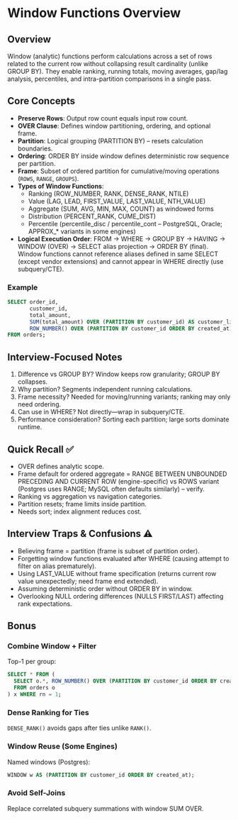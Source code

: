# Window Functions Overview

## Overview
Window (analytic) functions perform calculations across a set of rows related to the current row without collapsing result cardinality (unlike GROUP BY). They enable ranking, running totals, moving averages, gap/lag analysis, percentiles, and intra-partition comparisons in a single pass.

## Core Concepts
- **Preserve Rows**: Output row count equals input row count.
- **OVER Clause**: Defines window partitioning, ordering, and optional frame.
- **Partition**: Logical grouping (PARTITION BY) – resets calculation boundaries.
- **Ordering**: ORDER BY inside window defines deterministic row sequence per partition.
- **Frame**: Subset of ordered partition for cumulative/moving operations (`ROWS`, `RANGE`, `GROUPS`).
- **Types of Window Functions**:
  - Ranking (ROW_NUMBER, RANK, DENSE_RANK, NTILE)
  - Value (LAG, LEAD, FIRST_VALUE, LAST_VALUE, NTH_VALUE)
  - Aggregate (SUM, AVG, MIN, MAX, COUNT) as windowed forms
  - Distribution (PERCENT_RANK, CUME_DIST)
  - Percentile (percentile_disc / percentile_cont – PostgreSQL, Oracle; APPROX_* variants in some engines)
- **Logical Execution Order**: FROM → WHERE → GROUP BY → HAVING → WINDOW (OVER) → SELECT alias projection → ORDER BY (final). Window functions cannot reference aliases defined in same SELECT (except vendor extensions) and cannot appear in WHERE directly (use subquery/CTE).

### Example
```sql
SELECT order_id,
       customer_id,
       total_amount,
       SUM(total_amount) OVER (PARTITION BY customer_id) AS customer_lifetime_spend,
       ROW_NUMBER() OVER (PARTITION BY customer_id ORDER BY created_at) AS order_seq
FROM orders;
```

## Interview-Focused Notes
1. Difference vs GROUP BY? Window keeps row granularity; GROUP BY collapses.
2. Why partition? Segments independent running calculations.
3. Frame necessity? Needed for moving/running variants; ranking may only need ordering.
4. Can use in WHERE? Not directly—wrap in subquery/CTE.
5. Performance consideration? Sorting each partition; large sorts dominate runtime.

## Quick Recall ✅
- OVER defines analytic scope.
- Frame default for ordered aggregate = RANGE BETWEEN UNBOUNDED PRECEDING AND CURRENT ROW (engine-specific) vs ROWS variant (Postgres uses RANGE; MySQL often defaults similarly) – verify.
- Ranking vs aggregation vs navigation categories.
- Partition resets; frame limits inside partition.
- Needs sort; index alignment reduces cost.

## Interview Traps & Confusions ⚠️
- Believing frame = partition (frame is subset of partition order).
- Forgetting window functions evaluated after WHERE (causing attempt to filter on alias prematurely).
- Using LAST_VALUE without frame specification (returns current row value unexpectedly; need frame end extended).
- Assuming deterministic order without ORDER BY in window.
- Overlooking NULL ordering differences (NULLS FIRST/LAST) affecting rank expectations.

## Bonus
### Combine Window + Filter
Top-1 per group:
```sql
SELECT * FROM (
  SELECT o.*, ROW_NUMBER() OVER (PARTITION BY customer_id ORDER BY created_at DESC) AS rn
  FROM orders o
) x WHERE rn = 1;
```

### Dense Ranking for Ties
`DENSE_RANK()` avoids gaps after ties unlike `RANK()`.

### Window Reuse (Some Engines)
Named windows (Postgres):
```sql
WINDOW w AS (PARTITION BY customer_id ORDER BY created_at);
```

### Avoid Self-Joins
Replace correlated subquery summations with window SUM OVER.
